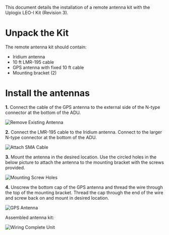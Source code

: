<!-- 5.5 -->

This document details the installation of a remote antenna kit with the Uplogix LEO-I Kit (Revision 3).

# Unpack the Kit

The remote antenna kit should contain:

* Iridium antenna
* 10 ft LMR-195 cable
* GPS antenna with fixed 10 ft cable
* Mounting bracket (2)

# Install the antennas


**1.** Connect the cable of the GPS antenna to the external side of the N-type connector at the bottom of the ADU.

![Remove Existing Antenna](https://uplogix.com/support/docs/img/hawk/GPS-Antenna-Placement.jpg)

**2.** Connect the LMR-195 cable to the Iridium antenna. Connect to the larger N-type connector at the bottom of the ADU. 

![Attach SMA Cable](https://uplogix.com/support/docs/img/hawk/Iridium-Antenna.jpg)


**3.** Mount the antenna in the desired location. Use the circled holes in the below picture to attach the antenna to the mounting bracket with the screws provided.

![Mounting Screw Holes](https://uplogix.com/support/docs/img/hawk/Leo-Screw-Holes-01.jpg)

**4.** Unscrew the bottom cap of the GPS antenna and thread the wire through the top of the mounting bracket. Thread the cap through the end of the wire and screw back on and mount in desired location.

![GPS Antenna](https://uplogix.com/support/docs/img/hawk/GPS-Antenna.jpg)

Assembled antenna kit:

![Wiring Complete Unit](https://uplogix.com/support/docs/img/hawk/Wiring-Complete-Unit.jpg)



